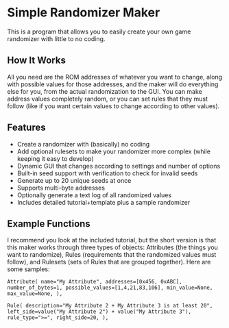 # Simple Randomizer Maker
This is a program that allows you to easily create your own game randomizer with little to no coding.

## How It Works
All you need are the ROM addresses of whatever you want to change, along with possible values for those addresses, and the maker will do everything else for you, from the actual randomization to the GUI. You can make address values completely random, or you can set rules that they must follow (like if you want certain values to change according to other values).

## Features
- Create a randomizer with (basically) no coding
- Add optional rulesets to make your randomizer more complex (while keeping it easy to develop)
- Dynamic GUI that changes according to settings and number of options
- Built-in seed support with verification to check for invalid seeds
- Generate up to 20 unique seeds at once
- Supports multi-byte addresses
- Optionally generate a text log of all randomized values
- Includes detailed tutorial+template plus a sample randomizer

## Example Functions
I recommend you look at the included tutorial, but the short version is that this maker works through three types of objects: Attributes (the things you want to randomize), Rules (requirements that the randomized values must follow), and Rulesets (sets of Rules that are grouped together). Here are some samples:

`Attribute(
	name="My Attribute",
	addresses=[0x456, 0xABC],
	number_of_bytes=1,
	possible_values=[1,4,21,83,106],
	min_value=None,
	max_value=None,
),`

`Rule(
	description="My Attribute 2 + My Attribute 3 is at least 20",
	left_side=value("My Attribute 2") + value("My Attribute 3"),
	rule_type=">=",
	right_side=20,
),`
